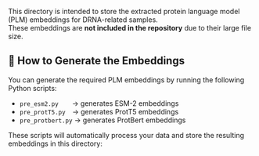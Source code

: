 This directory is intended to store the extracted protein language model (PLM) embeddings for DRNA-related samples.  
These embeddings are **not included in the repository** due to their large file size.

## 🔧 How to Generate the Embeddings

You can generate the required PLM embeddings by running the following Python scripts:

- `pre_esm2.py`  → generates ESM-2 embeddings  
- `pre_protT5.py` → generates ProtT5 embeddings  
- `pre_protbert.py` → generates ProtBert embeddings  

These scripts will automatically process your data and store the resulting embeddings in this directory:
